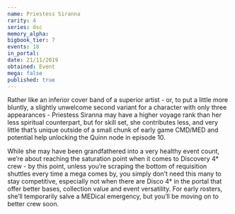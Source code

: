```yaml
---
name: Priestess Siranna
rarity: 4
series: dsc
memory_alpha:
bigbook_tier: 7
events: 18
in_portal:
date: 21/11/2019
obtained: Event
mega: false
published: true
---
```


Rather like an inferior cover band of a superior artist - or, to put a little more bluntly, a slightly unwelcome second variant for a character with only three appearances - Priestess Siranna may have a higher voyage rank than her less spiritual counterpart, but for skill set, she contributes less, and very little that’s unique outside of a small chunk of early game CMD/MED and potential help unlocking the Quinn node in episode 10.

While she may have been grandfathered into a very healthy event count, we’re about reaching the saturation point when it comes to Discovery 4* crew - by this point, unless you’re scraping the bottom of requisition shuttles every time a mega comes by, you simply don’t need this many to stay competitive, especially not when there are Disco 4* in the portal that offer better bases, collection value and event versatility. For early rosters, she’ll temporarily salve a MEDical emergency, but you’ll be moving on to better crew soon.
